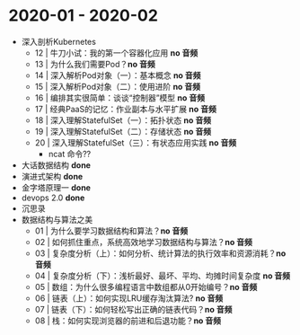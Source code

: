 # 2020-01 - 2020-02

* 深入剖析Kubernetes
	* 12 | 牛刀小试：我的第一个容器化应用 **no 音频**
	* 13 | 为什么我们需要Pod？**no 音频**
	* 14 | 深入解析Pod对象（一）：基本概念 **no 音频**
	* 15 | 深入解析Pod对象（二）：使用进阶 **no 音频**
	* 16 | 编排其实很简单：谈谈“控制器”模型 **no 音频**
	* 17 | 经典PaaS的记忆：作业副本与水平扩展 **no 音频**
	* 18 | 深入理解StatefulSet（一）：拓扑状态 **no 音频**
	* 19 | 深入理解StatefulSet（二）：存储状态 **no 音频**
	* 20 | 深入理解StatefulSet（三）：有状态应用实践 **no 音频**
		* ncat 命令??
* 大话数据结构 **done**
* 演进式架构 **done**
* 金字塔原理一 **done**
* devops 2.0 **done**
* 沉思录
* 数据结构与算法之美
	* 01 | 为什么要学习数据结构和算法？**no 音频**
	* 02 | 如何抓住重点，系统高效地学习数据结构与算法？**no 音频**
	* 03 | 复杂度分析（上）：如何分析、统计算法的执行效率和资源消耗？**no 音频**
	* 04 | 复杂度分析（下）：浅析最好、最坏、平均、均摊时间复杂度 **no 音频**
	* 05 | 数组：为什么很多编程语言中数组都从0开始编号？**no 音频**
	* 06 | 链表（上）：如何实现LRU缓存淘汰算法? **no 音频**
	* 07 | 链表（下）：如何轻松写出正确的链表代码？**no 音频**
	* 08 | 栈：如何实现浏览器的前进和后退功能？**no 音频**